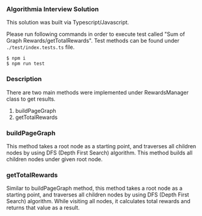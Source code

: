 ### Algorithmia Interview Solution

This solution was built via Typescript/Javascript.

Please run following commands in order to execute test called "Sum of Graph Rewards/getTotalRewards".
Test methods can be found under `./test/index.tests.ts` file.

```
$ npm i
$ npm run test
```

### Description

There are two main methods were implemented under RewardsManager class to get results.

1. buildPageGraph
1. getTotalRewards

### buildPageGraph

This method takes a root node as a starting point, and traverses all children nodes by using DFS (Depth First Search) algorithm. This method builds all children nodes under given root node.

### getTotalRewards

Similar to buildPageGraph method, this method takes a root node as a starting point, and traverses all children nodes by using DFS (Depth First Search) algorithm. While visiting all nodes, it calculates total rewards and returns that value as a result.
